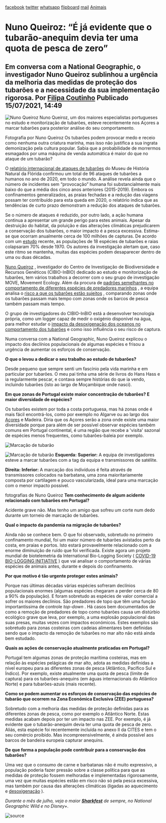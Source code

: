 [facebook](https://www.facebook.com/sharer/sharer.php?u=https%3A%2F%2Fwww.natgeo.pt%2Fanimais%2F2021%2F07%2Fentrevista-nuno-queiroz-tubarao-anequim-devia-ter-uma-quota-pesca-zero) [twitter](https://twitter.com/share?url=https%3A%2F%2Fwww.natgeo.pt%2Fanimais%2F2021%2F07%2Fentrevista-nuno-queiroz-tubarao-anequim-devia-ter-uma-quota-pesca-zero&via=natgeo&text=Nuno%20Queiroz%3A%20%E2%80%9C%C3%89%20j%C3%A1%20evidente%20que%20o%20tubar%C3%A3o-anequim%20devia%20ter%20uma%20quota%20de%20pesca%20de%20zero%E2%80%9D) [whatsapp](https://web.whatsapp.com/send?text=https%3A%2F%2Fwww.natgeo.pt%2Fanimais%2F2021%2F07%2Fentrevista-nuno-queiroz-tubarao-anequim-devia-ter-uma-quota-pesca-zero) [flipboard](https://share.flipboard.com/bookmarklet/popout?v=2&title=Nuno%20Queiroz%3A%20%E2%80%9C%C3%89%20j%C3%A1%20evidente%20que%20o%20tubar%C3%A3o-anequim%20devia%20ter%20uma%20quota%20de%20pesca%20de%20zero%E2%80%9D&url=https%3A%2F%2Fwww.natgeo.pt%2Fanimais%2F2021%2F07%2Fentrevista-nuno-queiroz-tubarao-anequim-devia-ter-uma-quota-pesca-zero) [mail](mailto:?subject=NatGeo&body=https%3A%2F%2Fwww.natgeo.pt%2Fanimais%2F2021%2F07%2Fentrevista-nuno-queiroz-tubarao-anequim-devia-ter-uma-quota-pesca-zero%20-%20Nuno%20Queiroz%3A%20%E2%80%9C%C3%89%20j%C3%A1%20evidente%20que%20o%20tubar%C3%A3o-anequim%20devia%20ter%20uma%20quota%20de%20pesca%20de%20zero%E2%80%9D) [Animais](https://www.natgeo.pt/animais) 
# Nuno Queiroz: “É já evidente que o tubarão-anequim devia ter uma quota de pesca de zero” 
## Em conversa com a National Geographic, o investigador Nuno Queiroz sublinhou a urgência da melhoria das medidas de proteção dos tubarões e a necessidade da sua implementação rigorosa. Por [Filipa Coutinho](https://www.natgeo.pt/autor/filipa-coutinho) Publicado 15/07/2021, 14:49 
![Nuno Queiroz](img/files_styles_image_00_public_0_10_1.jpg)
Nuno Queiroz, um dos maiores especialistas portugueses no estudo e monitorização de tubarões, esteve recentemente nos Açores a marcar tubarões para posterior análise do seu comportamento. 

Fotografia por Nuno Queiroz Os tubarões podem provocar medo e receio como nenhuma outra criatura marinha, mas isso não justifica a sua ingrata demonização pela cultura popular. Sabia que a probabilidade de morrermos esmagados por uma máquina de venda automática é maior do que no ataque de um tubarão? 

O [relatório internacional de ataques de tubarões](https://www.floridamuseum.ufl.edu/shark-attacks/yearly-worldwide-summary/) do Museu de História Natural da Flórida confirmou um total de 96 ataques de tubarões a humanos no ano de 2020, em todo o mundo. A análise revela ainda que o número de incidentes sem “provocação” humana foi substancialmente mais baixo do que a média dos cinco anos anteriores (2015-2019). Embora os confinamentos generalizados, as praias fechadas e a redução das viagens possam ter contribuído para esta queda em 2020, o relatório indica que as tendências de curto prazo demonstram a redução dos ataques de tubarões. 

Se o número de ataques é reduzido, por outro lado, a ação humana continua a apresentar um grande perigo para estes animais. Apesar da destruição do habitat, da poluição e das alterações climáticas prejudicarem a conservação dos tubarões, o maior impacto é a pesca excessiva. Estima-se que ocorram anualmente cerca de 100 milhões de capturas. De acordo com um [estudo](https://www.natgeo.pt/animais/2021/01/populacoes-oceanicas-de-raias-e-tubaroes-colapsaram) recente, as populações de 18 espécies de tubarões e raias colapsaram 70% desde 1970. Os autores da investigação alertam que, caso este ritmo se mantenha, muitas das espécies podem desaparecer dentro de uma ou duas décadas. 

[Nuno Queiroz](https://cibio.up.pt/people/details/ncqueiro) , investigador do Centro de Investigação de Biodiversidade e Recursos Genéticos (CIBIO-InBIO) dedicado ao estudo e monitorização de tubarões, tem vários trabalhos a decorrer com o seu grupo de investigação MOVE, Movement Ecology. Além da procura de [padrões semelhantes no comportamento de diferentes espécies de predadores marinhos](https://www.nature.com/articles/nature09116) , a equipa analisa o [risco a que os tubarões estão sujeitos](https://www.nature.com/articles/s41586-019-1444-4) , comparando zonas onde os tubarões passam mais tempo com zonas onde os barcos de pesca também passam mais tempo. 

O grupo de investigadores do CIBIO-InBIO está a desenvolver tecnologia própria, como um logger capaz de medir o oxigénio disponível na água, para melhor estudar o [impacto da desoxigenação dos oceanos no comportamento dos tubarões](https://elifesciences.org/articles/62508) e como isso influência o seu risco de captura. 

Numa conversa com a National Geographic, Nuno Queiroz explicou o impacto dos declínios populacionais de algumas espécies e frisou a urgência de aumentar os esforços de conservação. 

**O que o levou a dedicar o seu trabalho ao estudo de tubarões?** 

Desde pequeno que sempre senti um fascínio pela vida marinha e em particular por tubarões. O meu pai tinha uma série de livros do Hans Hass e ia regularmente pescar, e contava sempre histórias do que ia vendo, incluindo tubarões (isto ao largo de Moçambique onde nasci). 

**Em que zonas de Portugal existe maior concentração de tubarões? E maior diversidade de espécies?** 

Os tubarões existem por toda a costa portuguesa, mas há zonas onde é mais fácil encontrá-los, como por exemplo no Algarve ou ao largo dos [Açores](https://www.natgeo.pt/animais/2021/06/varios-tubaroes-de-alto-mar-avistados-ao-largo-dos-acores) e Madeira. Diria que os Açores serão a zona onde existe uma maior diversidade porque para além de ser possível observar espécies também comuns em Portugal continental, é uma região que recebe a 'visita' sazonal de espécies menos frequentes, como tubarões-baleia por exemplo. 

![Marcação de tubarão](img/files_styles_image_00_public_img_0_10_wa00.jpg)

![Marcação de tubarão](img/files_styles_image_00_public_img_0_10_wa000.jpg)
**Esquerda:** **Superior:** A equipa de investigadores esteve a marcar tubarões com a tag da equipa e transmissores de satélite. 

**Direita:** **Inferior:** A marcação dos indivíduos é feita através de transmissores colocados na barbatana, uma zona maioritariamente composta por cartilagem e pouco vascularizada, ideal para uma marcação com o menor impacto possível. 

fotografias de Nuno Queiroz **Tem conhecimento de algum acidente relacionado com tubarões em Portugal?** 

Acidente grave não. Mas tenho um amigo que sofreu um corte num dedo durante um torneio de marcação de tubarões. 

**Qual o impacto da pandemia na migração de tubarões?** 

Ainda não se conhece bem. O que foi observado, sobretudo no primeiro confinamento mundial, foi um maior número de tubarões avistados perto da costa, em praias e portos. Isto estará provavelmente relacionado com a enorme diminuição de ruído que foi verificada. Existe agora um projeto mundial de biotelemetria da International Bio-Logging Society ( [COVID-19 BIO-LOGGING INITIATIVE](https://www.bio-logging.net/) ) que vai analisar o comportamento de várias espécies de animais antes, durante e depois do confinamento. 

**Por que motivo é tão urgente proteger estes animais?** 

Porque nas últimas décadas várias espécies sofreram declínios populacionais enormes (algumas espécies chegaram a perder cerca de 80 a 90% da população). E foram sobretudo as espécies de valor comercial a sofrer os maiores declínios. São predadores de topo que têm uma função importantíssima de controle _top-down_ . Há casos bem documentados de como a remoção de predadores de topo como tubarões causa um distúrbio ecológico grave que leva, por exemplo, a uma explosão populacional das suas presas, muitas vezes com impactos económicos. Estes exemplos são sobretudo para zonas costeiras com cadeias alimentares bem definidas sendo que o impacto da remoção de tubarões no mar alto não está ainda bem estudado. 

**Quais as ações de conservação atualmente praticadas em Portugal?** 

Portugal tem algumas zonas de proteção marítima costeiras, mas em relação às espécies pelágicas de mar alto, adota as medidas definidas a nível europeu para as diferentes zonas de pesca (Atlântico, Pacífico Sul e Índico). Por exemplo, existe atualmente uma quota de pesca (limite de captura) para os tubarões-anequins (em águas internacionais do Atlântico Norte) e para tubarões-azuis (mais recente). 

**Como se podem aumentar os esforços de conservação das espécies de tubarão que ocorrem na Zona Económica Exclusiva (ZEE) portuguesa?** 

Sobretudo com a melhoria das medidas de proteção definidas para as diferentes zonas de pesca, como por exemplo o Atlântico Norte. Estas medidas acabam depois por ter um impacto nas ZEE. Por exemplo, é já evidente que o tubarão-anequim devia ter uma quota de pesca de zero. Aliás, esta espécie foi recentemente incluída no anexo II da CITES e tem o seu comércio proibido. Mas incompreensivelmente, é ainda possível aos barcos de bandeira europeia capturar anequins. 

**De que forma a população pode contribuir para a conservação dos tubarões?** 

Uma vez que o consumo de carne e barbatanas não é muito expressivo, a população poderia fazer pressão sobre a classe política para que as medidas de proteção fossem melhoradas e implementadas rigorosamente, uma vez que muitas espécies estão em risco não só pela pesca excessiva, mas também por causa das alterações climáticas (ligadas ao aquecimento e [desoxigenação](https://www.natgeo.pt/animais/2021/07/desoxigenacao-do-atlantico-esta-a-empurrar-os-tubaroes-para-superficie) ). 

_Durante o mês de julho, veja o maior **[Sharkfest](https://www.natgeo.pt/sharkfest-2021)** de sempre, no National Geographic Wild e no Disney+._ 



![source](https://www.natgeo.pt/animais/2021/07/entrevista-nuno-queiroz-tubarao-anequim-devia-ter-uma-quota-pesca-zero)